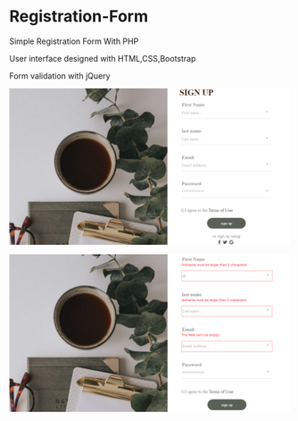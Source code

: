 # Registration-Form
Simple Registration Form With PHP

User interface designed with HTML,CSS,Bootstrap

Form validation with jQuery

![](img/capture1.PNG)

![](img/capture2.PNG)
